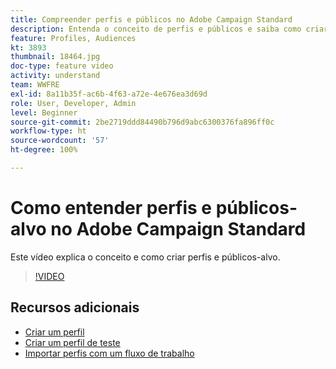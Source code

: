 ```yaml
---
title: Compreender perfis e públicos no Adobe Campaign Standard
description: Entenda o conceito de perfis e públicos e saiba como criar perfis e públicos.
feature: Profiles, Audiences
kt: 3893
thumbnail: 18464.jpg
doc-type: feature video
activity: understand
team: WWFRE
exl-id: 8a11b35f-ac6b-4f63-a72e-4e676ea3d69d
role: User, Developer, Admin
level: Beginner
source-git-commit: 2be2719ddd84490b796d9abc6300376fa896ff0c
workflow-type: ht
source-wordcount: '57'
ht-degree: 100%

---
```


# Como entender perfis e públicos-alvo no Adobe Campaign Standard

Este vídeo explica o conceito e como criar perfis e públicos-alvo.

>[!VIDEO](https://video.tv.adobe.com/v/18464?quality=12)

## Recursos adicionais

* [Criar um perfil](/help/profiles-and-audiences/creating-a-profile.md)
* [Criar um perfil de teste](/help/profiles-and-audiences/test-profiles.md)
* [Importar perfis com um fluxo de trabalho](/help/managing-processes-and-data/importing-profiles.md)
